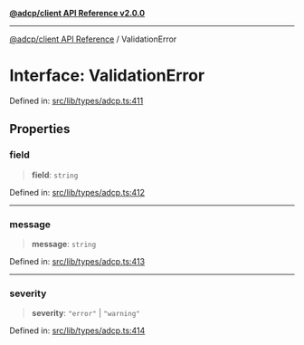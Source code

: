 [**@adcp/client API Reference v2.0.0**](../README.md)

***

[@adcp/client API Reference](../README.md) / ValidationError

# Interface: ValidationError

Defined in: [src/lib/types/adcp.ts:411](https://github.com/adcontextprotocol/adcp-client/blob/e8953d756e5ce5fafa76c5e8fa2f0316f0da0998/src/lib/types/adcp.ts#L411)

## Properties

### field

> **field**: `string`

Defined in: [src/lib/types/adcp.ts:412](https://github.com/adcontextprotocol/adcp-client/blob/e8953d756e5ce5fafa76c5e8fa2f0316f0da0998/src/lib/types/adcp.ts#L412)

***

### message

> **message**: `string`

Defined in: [src/lib/types/adcp.ts:413](https://github.com/adcontextprotocol/adcp-client/blob/e8953d756e5ce5fafa76c5e8fa2f0316f0da0998/src/lib/types/adcp.ts#L413)

***

### severity

> **severity**: `"error"` \| `"warning"`

Defined in: [src/lib/types/adcp.ts:414](https://github.com/adcontextprotocol/adcp-client/blob/e8953d756e5ce5fafa76c5e8fa2f0316f0da0998/src/lib/types/adcp.ts#L414)
